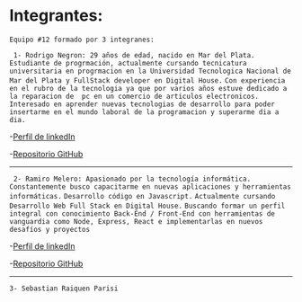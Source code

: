 # Integrantes:
```Equipo #12 formado por 3 integranes: ```

``` 1- Rodrigo Negron: 29 años de edad, nacido en Mar del Plata. Estudiante de progrmación, actualmente cursando tecnicatura universitaria en progrmacion en la Universidad Tecnologica Nacional de Mar del Plata y FullStack developer en Digital House.```
```Con experiencia en el rubro de la tecnologia ya que por varios años estuve dedicado a la reparacion de  pc en un comercio de articulos electronicos. ```
```Interesado en aprender nuevas tecnologias de desarrollo para poder insertarme en el mundo laboral de la programacion y superarme dia a dia.```

-[Perfil de linkedIn](https://www.linkedin.com/in/rodrigo-negron/)

-[Repositorio GitHub](https://github.com/RodriNegron)

------------

``` 2- Ramiro Melero: Apasionado por la tecnología informática.```
```Constantemente busco capacitarme en nuevas aplicaciones y herramientas informáticas.```
```Desarrollo código en Javascript.```
```Actualmente cursando Desarrollo Web Full Stack en Digital House.```
```Buscando formar un perfil integral con conocimiento Back-End / Front-End con herramientas de vanguardia como Node, Express, React e implementarlas en nuevos desafíos y proyectos```

-[Perfil de linkedIn](www.linkedin.com/in/ramiro-m-5a035273)

-[Repositorio GitHub](https://github.com/nuevo-rama)

------------

``` 3- Sebastian Raiquen Parisi ```
